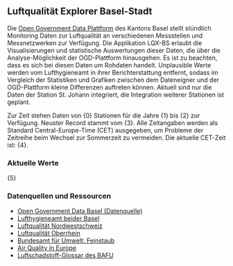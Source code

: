 ## Luftqualität Explorer Basel-Stadt
Die [Open Government Data Plattform](https://data.bs.ch) des Kantons Basel stellt stündlich Monitoring Daten zur Luftqualität an verschiedenen Messstellen und Messnetzwerken zur Verfügung. Die Applikation LQX-BS erlaubt die Visualisierungen und statistische Auswertungen dieser Daten, die über die Analyse-Möglichkeit der OGD-Plattform hinausgehen. Es ist zu beachten, dass es sich bei diesen Daten um Rohdaten handelt. Unplausible Werte werden vom Lufthygieneamt in ihrer Berichterstattung entfernt, sodass im Vergleich der Statistiken und Grafiken zwischen dem Dateneigner und der OGD-Plattform kleine Differenzen auftreten können. Aktuell sind nur die Daten der Station St. Johann integriert, die Integration weiterer Stationen ist geplant.

Zur Zeit stehen Daten von {0} Stationen für die Jahre {1} bis {2} zur Verfügung. Neuster Record stammt vom {3}. Alle Zeitangaben werden als Standard Central-Europe-Time (CET) ausgegeben, um Probleme der Zeitreihe beim Wechsel zur Sommerzeit zu vermeiden. Die aktuelle CET-Zeit ist: {4}.

### Aktuelle Werte
{5}
### Datenquellen und Ressourcen
- [Open Government Data Basel (Datenquelle)](https://www.opendata.bs.ch/)
- [Lufthygieneamt beider Basel](https://www.baselland.ch/politik-und-behorden/direktionen/bau-und-umweltschutzdirektion/lufthygiene)
- [Luftqualität Nordwestschweiz](https://luftqualitaet.ch/)
- [Luftqualität Oberrhein](http://www.luft-am-oberrhein.net/)
- [Bundesamt für Umwelt: Feinstaub](https://www.bafu.admin.ch/bafu/de/home/themen/luft/fachinformationen/luftqualitaet-in-der-schweiz/feinstaub.html)
- [Air Quality in Europe](https://www.airqualitynow.eu/index.php)
- [Luftschadstoff-Glossar des BAFU](https://www.bafu.admin.ch/bafu/de/home/themen/luft/luftschadstoff-glossar.html)